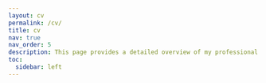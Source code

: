 ```yaml
---
layout: cv
permalink: /cv/
title: cv
nav: true
nav_order: 5
description: This page provides a detailed overview of my professional experience, education, and skills related to information systems and cybersecurity.
toc:
  sidebar: left
---
```

